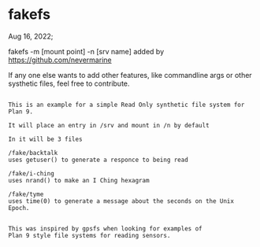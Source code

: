 # fakefs

Aug 16, 2022;

fakefs -m [mount point] -n [srv name]
added by https://github.com/nevermarine

If any one else wants to add other features, like commandline args or other systhetic files, feel free to contribute.

~~~~~

This is an example for a simple Read Only synthetic file system for Plan 9.

It will place an entry in /srv and mount in /n by default

In it will be 3 files

/fake/backtalk
uses getuser() to generate a responce to being read

/fake/i-ching
uses nrand() to make an I Ching hexagram

/fake/tyme
uses time(0) to generate a message about the seconds on the Unix Epoch.


This was inspired by gpsfs when looking for examples of 
Plan 9 style file systems for reading sensors.  
